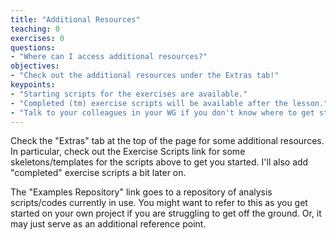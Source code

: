 ```yaml
---
title: "Additional Resources"
teaching: 0
exercises: 0
questions:
- "Where can I access additional resources?"
objectives:
- "Check out the additional resources under the Extras tab!"
keypoints:
- "Starting scripts for the exercises are available."
- "Completed (tm) exercise scripts will be available after the lesson."
- "Talk to your colleagues in your WG if you don't know where to get started. Check the Examples Repository too!"
---
```


Check the "Extras" tab at the top of the page for some additional resources. In particular, check out the Exercise Scripts link for some skeletons/templates for the scripts above to get you started. I'll also add "completed" exercise scripts a bit later on.

The "Examples Repository" link goes to a repository of analysis scripts/codes currently in use. You might want to refer to this as you get started on your own project if you are struggling to get off the ground. Or, it may just serve as an additional reference point.
